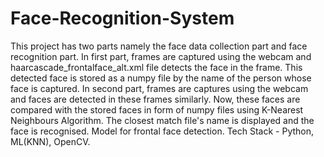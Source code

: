 # Face-Recognition-System
This project has two parts namely the face data collection part and face recognition part. In first part, frames are captured using the webcam and haarcascade_frontalface_alt.xml file detects the face in the frame. This detected face is stored as a numpy file by the name of the person whose face is captured. In second part, frames are captures using the webcam and faces are detected in these frames similarly. Now, these faces are compared with the stored faces in form of numpy files using K-Nearest Neighbours Algorithm. The closest match file's name is displayed and the face is recognised. Model for frontal face detection. Tech Stack - Python, ML(KNN), OpenCV.
